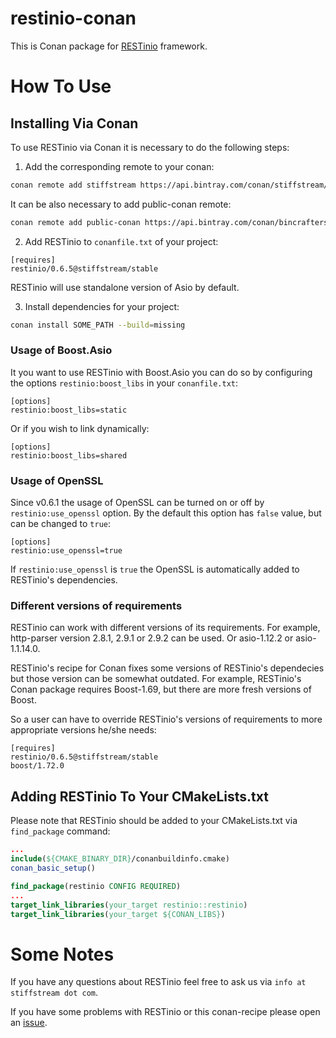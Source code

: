 # restinio-conan
This is Conan package for [RESTinio](https://stiffstream.com/en/products/restinio.html) framework.

# How To Use

## Installing Via Conan

To use RESTinio via Conan it is necessary to do the following steps:

1. Add the corresponding remote to your conan:

```bash
conan remote add stiffstream https://api.bintray.com/conan/stiffstream/public
```
It can be also necessary to add public-conan remote:
```bash
conan remote add public-conan https://api.bintray.com/conan/bincrafters/public-conan  
```

2. Add RESTinio to `conanfile.txt` of your project:
```
[requires]
restinio/0.6.5@stiffstream/stable
```
RESTinio will use standalone version of Asio by default.

3. Install dependencies for your project:
```bash
conan install SOME_PATH --build=missing
```

### Usage of Boost.Asio

It you want to use RESTinio with Boost.Asio you can do so by configuring the options `restinio:boost_libs` in your `conanfile.txt`:
```
[options]
restinio:boost_libs=static
```
Or if you wish to link dynamically:
```
[options]
restinio:boost_libs=shared
```

### Usage of OpenSSL

Since v0.6.1 the usage of OpenSSL can be turned on or off by `restinio:use_openssl` option. By the default this option has `false` value, but can be changed to `true`:

```
[options]
restinio:use_openssl=true
```
If `restinio:use_openssl` is `true` the OpenSSL is automatically added to RESTinio's dependencies.

### Different versions of requirements

RESTinio can work with different versions of its requirements. For example,
http-parser version 2.8.1, 2.9.1 or 2.9.2 can be used. Or asio-1.12.2 or asio-1.1.14.0.

RESTinio's recipe for Conan fixes some versions of RESTinio's dependecies but those version can be somewhat outdated. For example, RESTinio's Conan package requires Boost-1.69, but there are more fresh versions of Boost.

So a user can have to override RESTinio's versions of requirements to more appropriate versions he/she needs:

```
[requires]
restinio/0.6.5@stiffstream/stable
boost/1.72.0
```

## Adding RESTinio To Your CMakeLists.txt

Please note that RESTinio should be added to your CMakeLists.txt via `find_package` command:
```cmake
...
include(${CMAKE_BINARY_DIR}/conanbuildinfo.cmake)
conan_basic_setup()

find_package(restinio CONFIG REQUIRED)
...
target_link_libraries(your_target restinio::restinio)
target_link_libraries(your_target ${CONAN_LIBS})
```

# Some Notes

If you have any questions about RESTinio feel free to ask us via `info at stiffstream dot com`.

If you have some problems with RESTinio or this conan-recipe please open an [issue](https://github.com/Stiffstream/restinio-conan/issues).
